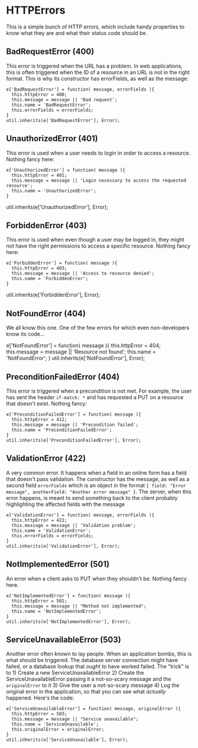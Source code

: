 HTTPErrors
==========

This is a simple bunch of HTTP errors, which include handy properties to know what they are and what their status code should be.

## BadRequestError (400)

This error is triggered when the URL has a problem. In web applications, this is often triggered when the ID of a resource in an URL is not in the right format. This is why its constructor has errorFields, as well as the message:

    e['BadRequestError'] = function( message, errorFields ){
      this.httpError = 400;
      this.message = message || 'Bad request';
      this.name = 'BadRequestError';
      this.errorFields = errorFields;
    }
    util.inherits(e['BadRequestError'], Error);

## UnauthorizedError (401)

This error is used when a user needs to login in order to access a resource. Nothing fancy here:

    e['UnauthorizedError'] = function( message ){
      this.httpError = 401;
      this.message = message || 'Login necessary to access the requested resource';
      this.name = 'UnauthorizedError';
    }
util.inherits(e['UnauthorizedError'], Error);

## ForbiddenError (403)

This error is used when even though a user may be logged in, they might not have the right permissions to access a specific resource. Nothing fancy here:

    e['ForbiddenError'] = function( message ){
      this.httpError = 403;
      this.message = message || 'Access to resource denied';
      this.name = 'ForbiddenError';
    }
util.inherits(e['ForbiddenError'], Error);

## NotFoundError (404)

We all know this one. One of the few errors for which even non-developers know its code...

e['NotFoundError'] = function( message ){
  this.httpError = 404;
  this.message = message || 'Resource not found';
  this.name = 'NotFoundError';
}
util.inherits(e['NotFoundError'], Error);
 

## PreconditionFailedError (404)

This error is triggered when a precondition is not met. For example, the user has sent the header `if-match: *` and has requested a PUT on a resource that doesn't exist. Nothing fancy:

    e['PreconditionFailedError'] = function( message ){
      this.httpError = 412;
      this.message = message || 'Precondition failed';
      this.name = 'PreconditionFailedError';
    }
    util.inherits(e['PreconditionFailedError'], Error);

## ValidationError (422)

A very common error. It happens when a field in an online form has a field that doesn't pass validation. The constructor has the message, as well as a second field `errorFields` which is an object in the format `{ field: "Error message", anotherField: "Another error message" }`. The server, when this error happens, is meant to send something back to the client probably highlighting the affected fields with the message

    e['ValidationError'] = function( message, errorFields ){
      this.httpError = 422;
      this.message = message || 'Validation problem';
      this.name = 'ValidationError';
      this.errorFields = errorFields;
    }
    util.inherits(e['ValidationError'], Error);

## NotImplementedError (501)

An error when a client asks to PUT when they shouldn't be. Nothing fancy here.

    e['NotImplementedError'] = function( message ){
      this.httpError = 501;
      this.message = message || "Method not implemented";
      this.name = 'NotImplementedError';
    }
    util.inherits(e['NotImplementedError'], Error);


## ServiceUnavailableError (503)

Another error often known to lay people. When an application bombs, this is what should be triggered. The database server connection might have failed, or a database lookup that _ought to_ have worked failed. The "trick" is to 1) Create a new ServiceUnavailableError 2) Create the ServiceUnavailableError passing it a not-so-scary message and the `originalError` to it 3) Give the user a not-so-scary message 4) Log the original error in the application, so that you can see what _actually_ happened. Here's the code:

    e['ServiceUnavailableError'] = function( message, originalError ){
      this.httpError = 503;
      this.message = message || "Service unavailable";
      this.name = 'ServiceUnavailable';
      this.originalError = originalError;
    }
    util.inherits(e['ServiceUnavailable'], Error);


